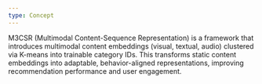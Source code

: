 ```yaml
---
type: Concept
---
```


M3CSR (Multimodal Content-Sequence Representation) is a framework that introduces multimodal content embeddings (visual, textual, audio) clustered via K-means into trainable category IDs. This transforms static content embeddings into adaptable, behavior-aligned representations, improving recommendation performance and user engagement.